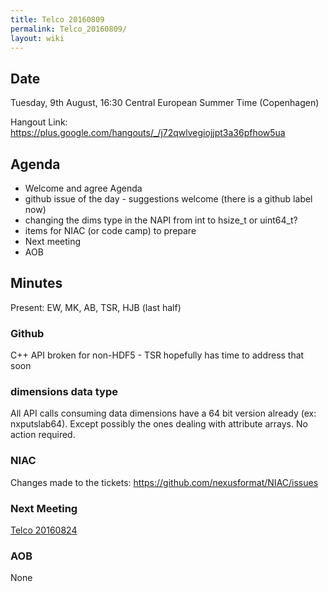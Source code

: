 ```yaml
---
title: Telco 20160809
permalink: Telco_20160809/
layout: wiki
---
```


Date
----

Tuesday, 9th August, 16:30 Central European Summer Time (Copenhagen)

Hangout Link:
<https://plus.google.com/hangouts/_/j72qwlvegiojjpt3a36pfhow5ua>

Agenda
------

-   Welcome and agree Agenda
-   github issue of the day - suggestions welcome (there is a github
    label now)
-   changing the dims type in the NAPI from int to hsize\_t or
    uint64\_t?
-   items for NIAC (or code camp) to prepare
-   Next meeting
-   AOB

Minutes
-------

Present: EW, MK, AB, TSR, HJB (last half)

### Github

C++ API broken for non-HDF5 - TSR hopefully has time to address that
soon

### dimensions data type

All API calls consuming data dimensions have a 64 bit version already
(ex: nxputslab64). Except possibly the ones dealing with attribute
arrays. No action required.

### NIAC

Changes made to the tickets:
<https://github.com/nexusformat/NIAC/issues>

### Next Meeting

[Telco 20160824](Telco_20160824 "wikilink")

### AOB

None
